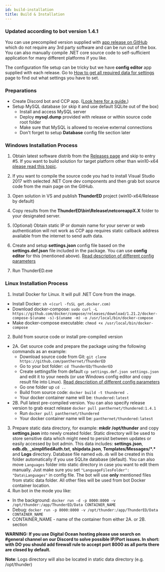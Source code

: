 ```yaml
---
id: build-installation
title: Build & Installation
---
```


### Updated according to bot version 1.4.1

You can use precompiled version supplied with [app release on GitHub](https://github.com/panthernet/ThunderED/releases) which do not require any 3rd party software and can be run out of the box. You can also manually compile .NET core source code to self-sufficient application for many different platforms if you like.

The configuration file setup can be tricky but we have **config editor** app supplied with each release. Go to [How to get all required data for settings](https://github.com/panthernet/ThunderED/wiki/How-to-get-all-required-data-for-settings) page to find out what settings you have to set.

### Preparations

- Create Discord bot and CCP app. ([Look here for a guide.](https://github.com/panthernet/ThunderED/wiki/How-to-get-all-required-data-for-settings))
- Setup MySQL database (or skip it and use default SQLite out of the box)
  - Install and access MySQL server
  - Deploy **mysql.dump** provided with release or within source code root folder
  - Make sure that MySQL is allowed to receive external connections
  - Don't forget to setup **Database** config file section later

### Windows Installation Process

1. Obtain latest software distrib from the [Releases page](https://github.com/panthernet/ThunderED/releases) and skip to entry #5. If you want to build solution for target platform other than win10-x64 [please read this topic](https://blogs.msdn.microsoft.com/luisdem/2017/03/19/net-core-1-1-how-to-publish-a-self-contained-application/).

2. If you want to compile the source code you had to install Visual Studio 2017 with selected .NET Core dev components and then grab bot source code from the main page on the GitHub.
3. Open solution in VS and publish **ThunderED** project (win10-x64/Release by default)
4. Copy results from the **ThunderED\bin\Release\netcoreappX.X** folder to your designated server.

5. (Optional) Obtain static IP or domain name for your server or web authentication will not work as CCP app requires static callback address available from the internet to send auth data.
6. Create and setup **settings.json** config file based on the **settings.def.json** file included in the package. You can use **config editor** for this (mentioned above). [Read description of different config parameters](https://github.com/panthernet/ThunderED/wiki/Configure-settings.json)
7. Run ThunderED.exe

### Linux Installation Process

1. Install Docker for Linux. It will pull .NET Core from the image.

- Install Docker: `sh <(curl -fsSL get.docker.com)`
- Download docker-compose: `sudo curl -L https://github.com/docker/compose/releases/download/1.21.2/docker-compose-$(uname -s)-$(uname -m) -o /usr/local/bin/docker-compose`
- Make docker-compose executable: `chmod +x /usr/local/bin/docker-compose`

2. Build from source code or install pre-compiled version

- 2A. Get source code and prepare the package using the following commands as an example:
  - Download source code from Git: `git clone https://github.com/panthernet/ThunderED`
  - Go to your bot folder: `cd ThunderED/ThunderED`
  - Create settingsfile from default `cp settings.def.json settings.json` and edit it to your needs (or use Windows config editor and copy result file into Linux). [Read description of different config parameters](https://github.com/panthernet/ThunderED/wiki/Configure-settings.json)
  - Go one folder up `cd ..`
  - Build from source code: `docker build -t thundered .`
  - Your docker container name will be: `thundered:latest`
- 2B. Pull latest pre-compiled version. You can also specify release version to grab exact release `docker pull panthernet/thundered:1.4.1`
  - Run `docker pull panthernet/thundered`
  - Your docker container name will be: `panthernet/thundered:latest`

3. Prepare static data directory, for example: **mkdir /opt/thunder** and copy **settings.json** into newly created folder. Static directory will be used to store sensitive data which might need to persist between updates or easily accessed by bot admin. This data includes: **settings.json**, **edb.db**, **\_simplifiedAuth.txt**, **shipdata.json**, **Templates/Messages/\*.\*** and **Logs** directory. Database file named `edb.db` will be created in this folder automatically if you use SQLite database (default). You can also move `Languages` folder into static directory in case you want to edit them manually. Just make sure you set `"LanguageFilesFolder": "Data\Languages"` in config file. The bot will use **only** mentioned files from static data folder. All other files will be used from bot Docker container location.
4. Run bot in the mode you like:

- In the background: `docker run -d -p 8000:8000 -v /opt/thunder:/app/ThunderED/Data CONTAINER_NAME`
- Debug: `docker run -p 8000:8000 -v /opt/thunder:/app/ThunderED/Data CONTAINER_NAME`
- CONTAINER_NAME - name of the container from either 2A. or 2B. section

**WARNING: If you use Digital Ocean hosting please use search on #general channel on our Discord to solve possible IP/Port issues. In short: with DO you should add firewall rule to accept port 8000 as all ports there are closed by default.**

**Note**: Logs directory will also be located in static data directory (e.g. /opt/thunder)
